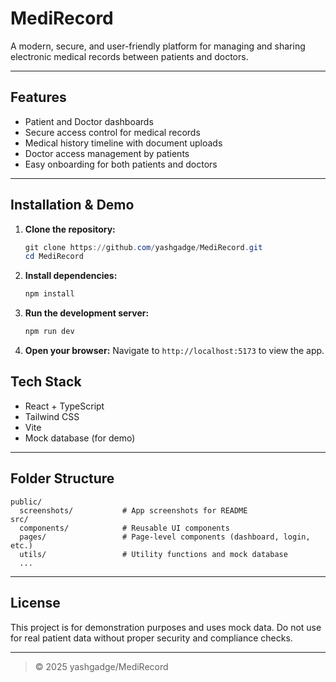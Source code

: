 # MediRecord

A modern, secure, and user-friendly platform for managing and sharing electronic medical records between patients and doctors.

---

## Features
- Patient and Doctor dashboards
- Secure access control for medical records
- Medical history timeline with document uploads
- Doctor access management by patients
- Easy onboarding for both patients and doctors

---

## Installation & Demo

1. **Clone the repository:**
   ```powershell
   git clone https://github.com/yashgadge/MediRecord.git
   cd MediRecord
   ```
2. **Install dependencies:**
   ```powershell
   npm install
   ```
3. **Run the development server:**
   ```powershell
   npm run dev
   ```
4. **Open your browser:**
   Navigate to `http://localhost:5173` to view the app.



## Tech Stack
- React + TypeScript
- Tailwind CSS
- Vite
- Mock database (for demo)

---

## Folder Structure
```
public/
  screenshots/           # App screenshots for README
src/
  components/            # Reusable UI components
  pages/                 # Page-level components (dashboard, login, etc.)
  utils/                 # Utility functions and mock database
  ...
```

---

## License
This project is for demonstration purposes and uses mock data. Do not use for real patient data without proper security and compliance checks.

---

> © 2025 yashgadge/MediRecord